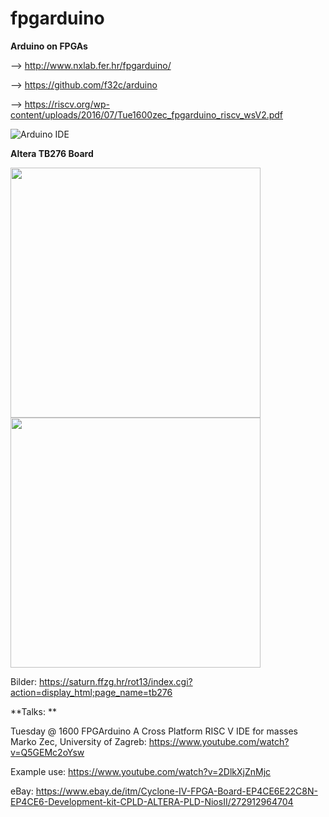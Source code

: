 # fpgarduino
**Arduino on FPGAs**

--> http://www.nxlab.fer.hr/fpgarduino/

--> https://github.com/f32c/arduino

--> https://riscv.org/wp-content/uploads/2016/07/Tue1600zec_fpgarduino_riscv_wsV2.pdf

![Arduino IDE](http://www.nxlab.fer.hr/fpgarduino/img/fpga_arduino.png)

**Altera TB276 Board** 

<img src="https://saturn.ffzg.hr/rot13/index.cgi/tb276-front.jpg?action=attachments_download;page_name=tb276;id=20160702202319-0-32328" width="400"><img src="https://saturn.ffzg.hr/rot13/index.cgi/tb276-back.jpg?action=attachments_download;page_name=tb276;id=20160702202332-0-15979" width="400">

Bilder: https://saturn.ffzg.hr/rot13/index.cgi?action=display_html;page_name=tb276

**Talks: **

Tuesday @ 1600 FPGArduino A Cross Platform RISC V IDE for masses Marko Zec, University of Zagreb:
https://www.youtube.com/watch?v=Q5GEMc2oYsw

Example use: 
https://www.youtube.com/watch?v=2DlkXjZnMjc

<!-- **Altera TB276 Board** -->
<!-- ![TB276 Board](http://www.nxlab.fer.hr/fpgarduino/img/altera_tb276.jpg) -->

eBay: https://www.ebay.de/itm/Cyclone-IV-FPGA-Board-EP4CE6E22C8N-EP4CE6-Development-kit-CPLD-ALTERA-PLD-NiosII/272912964704

